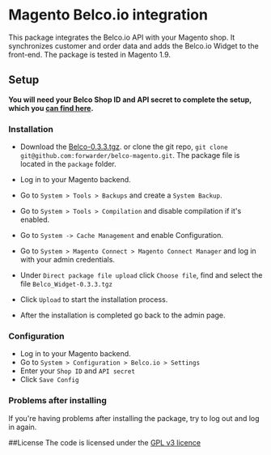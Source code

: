 Magento Belco.io integration
==========================================================

This package integrates the Belco.io API with your Magento shop. It synchronizes customer and order data and adds the Belco.io Widget to the front-end. The package is tested in Magento 1.9.

## Setup

__You will need your Belco Shop ID and API secret to complete the setup, which you [can find here][api-keys].__

### Installation

- Download the [Belco-0.3.3.tgz](https://github.com/forwarder/belco-magento/raw/master/package/Belco-0.3.3.tgz).
or clone the git repo, `git clone git@github.com:forwarder/belco-magento.git`. The package file is located in the `package` folder.
- Log in to your Magento backend.
- Go to `System > Tools > Backups` and create a `System Backup`.
- Go to `System > Tools > Compilation` and disable compilation if it's enabled.
- Go to `System -> Cache Management` and enable Configuration.

- Go to `System > Magento Connect > Magento Connect Manager` and log in with your admin credentials.
- Under `Direct package file upload` click `Choose file`, find and select the file `Belco_Widget-0.3.3.tgz`
- Click `Upload` to start the installation process.
- After the installation is completed go back to the admin page.

### Configuration

- Log in to your Magento backend.
- Go to `System > Configuration > Belco.io > Settings`
- Enter your `Shop ID` and `API secret`
- Click `Save Config`

### Problems after installing
If you're having problems after installing the package, try to log out and log in again.

##License
The code is licensed under the [GPL v3 licence][gpl-v3-licence]

[api-keys]: https://app.belco.io/settings/api_keys
[belco-api]: http://docs.belco.io/api/
[gpl-v3-licence]: http://choosealicense.com/licenses/gpl-3.0/
